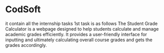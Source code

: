 # CodSoft
it contain all the internship tasks
1st task is as follows
The Student Grade Calculator is a webpage designed to help students calculate and manage academic grades efficiently. It provides a user-friendly interface for inputting and ultimately calculating overall course grades and gets the grades accordingly.
